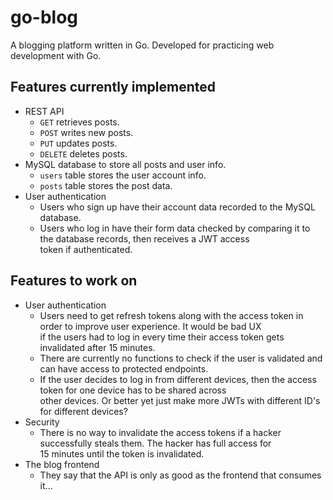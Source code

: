 # go-blog

A blogging platform written in Go. Developed for practicing web development with Go.

## Features currently implemented
- REST API
  - `GET` retrieves posts.
  - `POST` writes new posts.
  - `PUT` updates posts.
  - `DELETE` deletes posts.
- MySQL database to store all posts and user info.
  - `users` table stores the user account info.
  - `posts` table stores the post data.
- User authentication
  - Users who sign up have their account data recorded to the MySQL database.
  - Users who log in have their form data checked by comparing it to the database records, then receives a JWT access  
  token if authenticated.

## Features to work on
- User authentication
  - Users need to get refresh tokens along with the access token in order to improve user experience. It would be bad UX  
  if the users had to log in every time their access token gets invalidated after 15 minutes.
  - There are currently no functions to check if the user is validated and can have access to protected endpoints.
  - If the user decides to log in from different devices, then the access token for one device has to be shared across  
  other devices. Or better yet just make more JWTs with different ID's for different devices?
- Security
  - There is no way to invalidate the access tokens if a hacker successfully steals them. The hacker has full access for  
  15 minutes until the token is invalidated.
- The blog frontend
  - They say that the API is only as good as the frontend that consumes it...